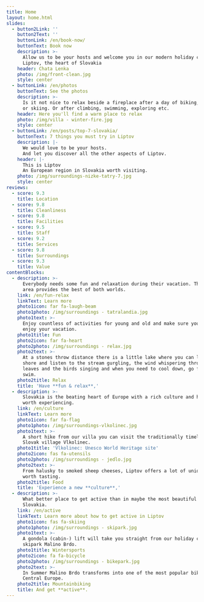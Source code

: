 ```yaml
---
title: Home
layout: home.html
slides:
  - button2Link: ''
    button2Text: ''
    buttonLink: /en/book-now/
    buttonText: Book now
    description: >-
      Allow us to be your hosts and welcome you in our modern holiday cottage in
      Liptov, the heart of Slovakia
    header: Chata Lenka
    photo: /img/front-clean.jpg
    style: center
  - buttonLink: /en/photos
    buttonText: See the photos
    description: >-
      Is it not nice to relax beside a fireplace after a day of biking, hiking
      or skiing. Or after climbing, swimming, exploring etc. 
    header: Here you'll find a warm place to relax
    photo: /img/villa - winter-fire.jpg
    style: center
  - buttonLink: /en/posts/top-7-slovakia/
    buttonText: 7 things you must try in Liptov
    description: |-
      We would love to be your hosts.
      And let you discover all the other aspects of Liptov.
    header: |-
      This is Liptov
      An European region in Slovakia worth visiting.
    photo: /img/surroundings-nizke-tatry-7.jpg
    style: center
reviews:
  - score: 9.3
    title: Location
  - score: 9.8
    title: Cleanliness
  - score: 9.8
    title: Facilities
  - score: 9.5
    title: Staff
  - score: 9.2
    title: Services
  - score: 9.8
    title: Surroundings
  - score: 9.3
    title: Value
contentBlocks:
  - description: >-
      Everybody needs some fun and relaxation during their vacation. The Liptov
      area provides the best of both worlds.
    link: /en/fun-relax
    linkText: Learn more
    photo1icon: far fa-laugh-beam
    photo1photo: /img/surroundings - tatralandia.jpg
    photo1text: >-
      Enjoy countless of activities for young and old and make sure you fully
      enjoy your vacation.
    photo1title: Fun
    photo2icon: far fa-heart
    photo2photo: /img/surroundings - relax.jpg
    photo2text: >-
      At a stones throw distance there is a little lake where you can lay at the
      shore and listen to the stream gurgling, the wind whispering through the
      leaves and the birds singing and when you need to cool down, go for a
      swim.
    photo2title: Relax
    title: 'Have **fun & relax**,'
  - description: >-
      Slovakia is the beating heart of Europe with a rich culture and history
      worth experiencing.
    link: /en/culture
    linkText: Learn more
    photo1icon: far fa-flag
    photo1photo: /img/surroundings-vlkolinec.jpg
    photo1text: >-
      A short hike from our villa you can visit the traditionally timeless
      Slovak village Vlkolinec.
    photo1title: 'Vlkolinec: Unesco World Heritage site'
    photo2icon: fas fa-utensils
    photo2photo: /img/surroundings - jedlo.jpg
    photo2text: >-
      From halusky to smoked sheep cheeses, Liptov offers a lot of unique food
      worth tasting.
    photo2title: Food
    title: 'Experience a new **culture**,'
  - description: >-
      What better place to get active than in maybe the most beautiful region in
      Slovakia.
    link: /en/active
    linkText: Learn more about how to get active in Liptov
    photo1icon: fas fa-skiing
    photo1photo: /img/surroundings - skipark.jpg
    photo1text: >-
      A gondola (cabin-) lift will take you straight from our holiday cottage to
      skipark Malino Brdo.
    photo1title: Wintersports
    photo2icon: fa fa-bicycle
    photo2photo: /img/surroundings - bikepark.jpg
    photo2text: >-
      In Summer Malino Brdo transforms into one of the most popular bikeparks in
      Central Europe.
    photo2title: Mountainbiking
    title: And get **active**.
---
```


